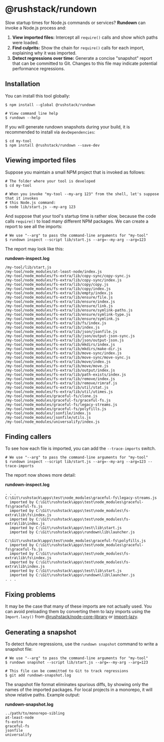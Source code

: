 # @rushstack/rundown

Slow startup times for Node.js commands or services?  **Rundown** can invoke a Node.js process and:

1. **View imported files:** Intercept all `require()` calls and show which paths were loaded.
2. **Find culprits:** Show the chain for `require()` calls for each import, explaining why it was imported.
3. **Detect regressions over time:** Generate a concise "snapshot" report that can be committed to Git.  Changes
   to this file may indicate potential performance regressions.


## Installation

You can install this tool globally:

```shell
$ npm install --global @rushstack/rundown

# View command line help
$ rundown --help
```

If you will generate rundown snapshots during your build, it is recommended to install via `devDependencies`:

```shell
$ cd my-tool
$ npm install @rushstack/rundown --save-dev
```


## Viewing imported files

Suppose you maintain a small NPM project that is invoked as follows:

```shell
# The folder where your tool is developed
$ cd my-tool

# When you invoke "my-tool --my-arg 123" from the shell, let's suppose that it invokes
# this Node.js command:
$ node lib/start.js --my-arg 123
```

And suppose that your tool's startup time is rather slow, because the code calls `require()` to load many different
NPM packages.  We can create a report to see all the imports:

```shell
# We use "--arg" to pass the command-line arguments for "my-tool"
$ rundown inspect --script lib/start.js --arg=--my-arg --arg=123
```

The report may look like this:

**rundown-inspect.log**
```
/my-tool/lib/start.js
/my-tool/node_modules/at-least-node/index.js
/my-tool/node_modules/fs-extra/lib/copy-sync/copy-sync.js
/my-tool/node_modules/fs-extra/lib/copy-sync/index.js
/my-tool/node_modules/fs-extra/lib/copy/copy.js
/my-tool/node_modules/fs-extra/lib/copy/index.js
/my-tool/node_modules/fs-extra/lib/empty/index.js
/my-tool/node_modules/fs-extra/lib/ensure/file.js
/my-tool/node_modules/fs-extra/lib/ensure/index.js
/my-tool/node_modules/fs-extra/lib/ensure/link.js
/my-tool/node_modules/fs-extra/lib/ensure/symlink-paths.js
/my-tool/node_modules/fs-extra/lib/ensure/symlink-type.js
/my-tool/node_modules/fs-extra/lib/ensure/symlink.js
/my-tool/node_modules/fs-extra/lib/fs/index.js
/my-tool/node_modules/fs-extra/lib/index.js
/my-tool/node_modules/fs-extra/lib/json/jsonfile.js
/my-tool/node_modules/fs-extra/lib/json/output-json-sync.js
/my-tool/node_modules/fs-extra/lib/json/output-json.js
/my-tool/node_modules/fs-extra/lib/mkdirs/index.js
/my-tool/node_modules/fs-extra/lib/mkdirs/make-dir.js
/my-tool/node_modules/fs-extra/lib/move-sync/index.js
/my-tool/node_modules/fs-extra/lib/move-sync/move-sync.js
/my-tool/node_modules/fs-extra/lib/move/index.js
/my-tool/node_modules/fs-extra/lib/move/move.js
/my-tool/node_modules/fs-extra/lib/output/index.js
/my-tool/node_modules/fs-extra/lib/path-exists/index.js
/my-tool/node_modules/fs-extra/lib/remove/index.js
/my-tool/node_modules/fs-extra/lib/remove/rimraf.js
/my-tool/node_modules/fs-extra/lib/util/stat.js
/my-tool/node_modules/fs-extra/lib/util/utimes.js
/my-tool/node_modules/graceful-fs/clone.js
/my-tool/node_modules/graceful-fs/graceful-fs.js
/my-tool/node_modules/graceful-fs/legacy-streams.js
/my-tool/node_modules/graceful-fs/polyfills.js
/my-tool/node_modules/jsonfile/index.js
/my-tool/node_modules/jsonfile/utils.js
/my-tool/node_modules/universalify/index.js
```

## Finding callers

To see how each file is imported, you can add the `--trace-imports` switch.
```shell
# We use "--arg" to pass the command-line arguments for "my-tool"
$ rundown inspect --script lib/start.js --arg=--my-arg --arg=123 --trace-imports
```

The report now shows more detail:

**rundown-inspect.log**
```
. . .
C:\Git\rushstack\apps\test\node_modules\graceful-fs\legacy-streams.js
  imported by C:\Git\rushstack\apps\test\node_modules\graceful-fs\graceful-fs.js
  imported by C:\Git\rushstack\apps\test\node_modules\fs-extra\lib\fs\index.js
  imported by C:\Git\rushstack\apps\test\node_modules\fs-extra\lib\index.js
  imported by C:\Git\rushstack\apps\test\lib\start.js
  imported by C:\Git\rushstack\apps\rundown\lib\launcher.js

C:\Git\rushstack\apps\test\node_modules\graceful-fs\polyfills.js
  imported by C:\Git\rushstack\apps\test\node_modules\graceful-fs\graceful-fs.js
  imported by C:\Git\rushstack\apps\test\node_modules\fs-extra\lib\fs\index.js
  imported by C:\Git\rushstack\apps\test\node_modules\fs-extra\lib\index.js
  imported by C:\Git\rushstack\apps\test\lib\start.js
  imported by C:\Git\rushstack\apps\rundown\lib\launcher.js
. . .
```

## Fixing problems

It may be the case that many of these imports are not actually used.  You can avoid preloading them
by converting them to lazy imports using the `Import.lazy()` from
[@rushstack/node-core-library](https://www.npmjs.com/package/@rushstack/node-core-library)
or [import-lazy](https://www.npmjs.com/package/import-lazy).


## Generating a snapshot

To detect future regressions, use the `rundown snapshot` command to write a snapshot file:

```shell
# We use "--arg" to pass the command-line arguments for "my-tool"
$ rundown snapshot --script lib/start.js --arg=--my-arg --arg=123

# This file can be committed to Git to track regressions
$ git add rundown-snapshot.log
```

The snapshot file format eliminates spurious diffs, by showing only the names of the imported packages.
For local projects in a monorepo, it will show relative paths.  Example output:

**rundown-snapshot.log**
```
../path/to/monorepo-sibling
at-least-node
fs-extra
graceful-fs
jsonfile
universalify
```
